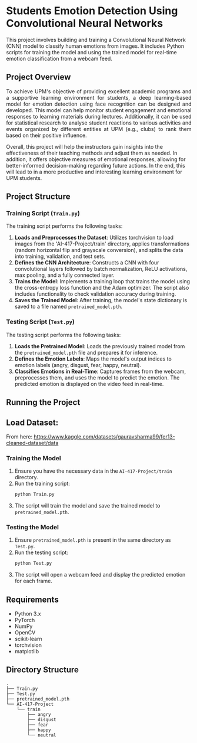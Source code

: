 # Students Emotion Detection Using Convolutional Neural Networks

This project involves building and training a Convolutional Neural Network (CNN) model to classify human emotions from images. It includes Python scripts for training the model and using the trained model for real-time emotion classification from a webcam feed.

## Project Overview
<p align="justify">
To achieve UPM's objective of providing excellent academic programs and a supportive learning environment for students, a deep learning-based model for emotion detection using face recognition can be designed and developed. This model can help monitor student engagement and emotional responses to learning materials during lectures. Additionally, it can be used for statistical research to analyse student reactions to various activities and events organized by different entities at UPM (e.g., clubs) to rank them based on their positive influence.

Overall, this project will help the instructors gain insights into the effectiveness of their teaching methods and adjust them as needed. In addition, it offers objective measures of emotional responses, allowing for better-informed decision-making regarding future actions. In the end, this will lead to in a more productive and interesting learning environment for UPM students.
</p>

## Project Structure
### Training Script (`Train.py`)
The training script performs the following tasks:

1. **Loads and Preprocesses the Dataset**: Utilizes torchvision to load images from the 'AI-417-Project/train' directory, applies transformations (random horizontal flip and grayscale conversion), and splits the data into training, validation, and test sets.
2. **Defines the CNN Architecture**: Constructs a CNN with four convolutional layers followed by batch normalization, ReLU activations, max pooling, and a fully connected layer.
3. **Trains the Model**: Implements a training loop that trains the model using the cross-entropy loss function and the Adam optimizer. The script also includes functionality to check validation accuracy during training.
4. **Saves the Trained Model**: After training, the model's state dictionary is saved to a file named `pretrained_model.pth`.

### Testing Script (`Test.py`)
The testing script performs the following tasks:

1. **Loads the Pretrained Model**: Loads the previously trained model from the `pretrained_model.pth` file and prepares it for inference.
2. **Defines the Emotion Labels**: Maps the model's output indices to emotion labels (angry, disgust, fear, happy, neutral).
3. **Classifies Emotions in Real-Time**: Captures frames from the webcam, preprocesses them, and uses the model to predict the emotion. The predicted emotion is displayed on the video feed in real-time.

## Running the Project

## Load Dataset:
From here: https://www.kaggle.com/datasets/gauravsharma99/fer13-cleaned-dataset/data

### Training the Model
1. Ensure you have the necessary data in the `AI-417-Project/train` directory.
2. Run the training script:
    ```bash
    python Train.py
    ```
3. The script will train the model and save the trained model to `pretrained_model.pth`.

### Testing the Model
1. Ensure `pretrained_model.pth` is present in the same directory as `Test.py`.
2. Run the testing script:
    ```bash
    python Test.py
    ```
3. The script will open a webcam feed and display the predicted emotion for each frame.

## Requirements
- Python 3.x
- PyTorch
- NumPy
- OpenCV
- scikit-learn
- torchvision
- matplotlib

## Directory Structure
```
.
├── Train.py
├── Test.py
├── pretrained_model.pth
└── AI-417-Project
    └── train
        ├── angry
        ├── disgust
        ├── fear
        ├── happy
        └── neutral
```

